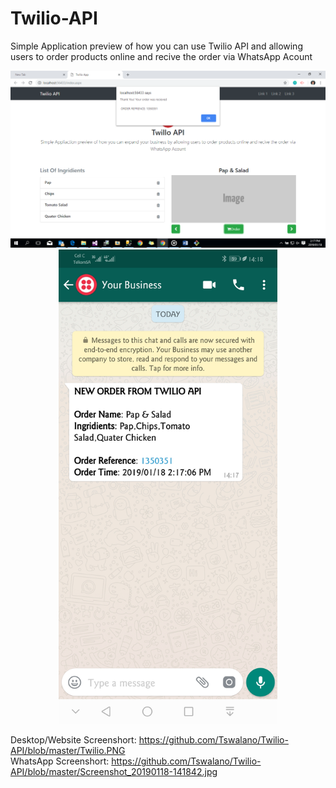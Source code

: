 # Twilio-API
Simple Application preview of how you can use Twilio API and allowing users to order products online and recive the order via WhatsApp Acount

<p align="center">
  <img src="https://github.com/Tswalano/Twilio-API/blob/master/Twilio.PNG" title="hover text">
  <img src="https://github.com/Tswalano/Twilio-API/blob/master/Screenshot_20190118-141842.jpg" width="350" alt="accessibility text">
</p>

Desktop/Website Screenshort: https://github.com/Tswalano/Twilio-API/blob/master/Twilio.PNG </br>
WhatsApp Screenshort: https://github.com/Tswalano/Twilio-API/blob/master/Screenshot_20190118-141842.jpg
